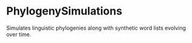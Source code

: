 # PhylogenySimulations
Simulates linguistic phylogenies along with synthetic word lists evolving over time.
